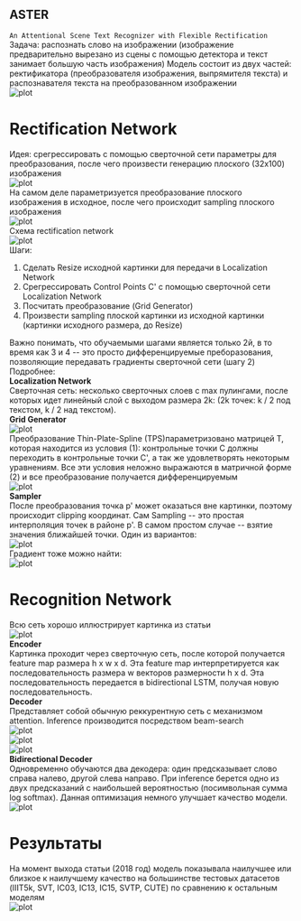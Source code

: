 ## ASTER  
`An Attentional Scene Text Recognizer with Flexible Rectification`  
Задача: распознать слово на изображении (изображение предварительно вырезано из сцены с помощью детектора и текст занимает большую часть изображения)
Модель состоит из двух частей: ректификатора (преобразователя изображения, выпрямителя текста) и распознавателя текста на преобразованном изображении  
![plot](./images/im1.PNG)
# Rectification Network  
Идея: срегрессировать с помощью сверточной сети параметры для преобразования, после чего произвести генерацию плоского (32x100) изображения  
![plot](./images/im2.png)  
На самом деле параметризуется преобразование плоского изображения в исходное, после чего происходит sampling плоского изображения  
![plot](./images/im3.png)  
Схема rectification network  
![plot](./images/im4.png)  
Шаги:  
  1. Сделать Resize исходной картинки для передачи в Localization Network
  2. Срегрессировать Control Points C' с помощью сверточной сети Localization Network
  3. Посчитать преобразование (Grid Generator)
  4. Произвести sampling плоской картинки из исходной картинки (картинки исходного размера, до Resize)

Важно понимать, что обучаемыми шагами является только 2й, в то время как 3 и 4 -- это просто дифференцируемые преборазования, позволяющие передавать градиенты сверточной сети (шагу 2)
Подробнее:  
**Localization Network**  
Сверточная сеть: несколько сверточных слоев с max пулингами, после которых идет линейный слой с выходом размера 2k: (2k точек: k / 2 под текстом, k / 2 над текстом).  
**Grid Generator**  
![plot](./images/im5.png)  
Преобразование Thin-Plate-Spline (TPS)параметризовано матрицей T, которая находится из условия (1): контрольные точки C должны переходить в контрольные точки C', а так же удовлетворять некоторым уравнениям. Все эти условия неложно выражаются в матричной форме (2) и все преобразование получается дифференцируемым  
![plot](./images/im7.png)  
**Sampler**  
После преобразования точка p' может оказаться вне картинки, поэтому происходит clipping координат.
Сам Sampling -- это простая интерполяция точек в районе p'. В самом простом случае -- взятие значения ближайшей точки. Один из вариантов:  
![plot](./images/im8.png)  
Градиент тоже можно найти:  
 ![plot](./images/im9.png)
# Recognition Network
Всю сеть хорошо иллюстрирует картинка из статьи  
![plot](./images/im10.png)  
**Encoder**   
Картинка проходит через сверточную сеть, после которой получается feature map размера h x w x d. Эта feature map интерпретируется как последовательность размера w векторов размерности h x d. Эта последовательность передается в bidirectional LSTM, получая новую последовательность.  
**Decoder**  
Представляет собой обычную реккурентную сеть с механизмом attention. Inference производится посредством beam-search  
![plot](./images/im11.png)  
![plot](./images/im12.png)  
![plot](./images/im13.png)  
**Bidirectional Decoder**  
Одновременно обучаются два декодера: один предсказывает слово справа налево, другой слева направо. При inference берется одно из двух предсказаний с наибольшей вероятностью (посимвольная сумма log softmax). Данная оптимизация немного улучшает качество модели.  
![plot](./images/im14.png)  
# Результаты  
На момент выхода статьи (2018 год) модель показывала наилучшее или близкое к наилучшему качество на большинстве тестовых датасетов (IIIT5k, SVT, IC03, IC13, IC15, SVTP, CUTE) по сравнению к остальным моделям  
![plot](./images/im15.png)
